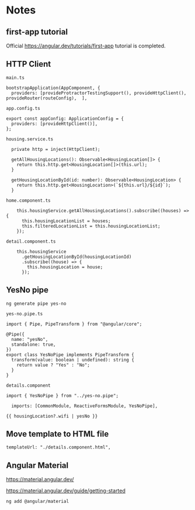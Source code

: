 # Notes

## first-app tutorial

Official https://angular.dev/tutorials/first-app tutorial is completed.

## HTTP Client

`main.ts`

```
bootstrapApplication(AppComponent, {
  providers: [provideProtractorTestingSupport(), provideHttpClient(), provideRouter(routeConfig),  ],
```

`app.config.ts`

```
export const appConfig: ApplicationConfig = {
  providers: [provideHttpClient()],
};
```

`housing.service.ts`

```
  private http = inject(HttpClient);

  getAllHousingLocations(): Observable<HousingLocation[]> {
    return this.http.get<HousingLocation[]>(this.url);
  }

  getHousingLocationById(id: number): Observable<HousingLocation> {
    return this.http.get<HousingLocation>(`${this.url}/${id}`);
  }
```

`home.component.ts`

```
    this.housingService.getAllHousingLocations().subscribe((houses) => {
      this.housingLocationList = houses;
      this.filteredLocationList = this.housingLocationList;
    });
```

`detail.component.ts`

```
    this.housingService
      .getHousingLocationById(housingLocationId)
      .subscribe((house) => {
        this.housingLocation = house;
      });
```

## YesNo pipe

`ng generate pipe yes-no`

`yes-no.pipe.ts`

```
import { Pipe, PipeTransform } from "@angular/core";

@Pipe({
  name: "yesNo",
  standalone: true,
})
export class YesNoPipe implements PipeTransform {
  transform(value: boolean | undefined): string {
    return value ? "Yes" : "No";
  }
}
```

`details.component`
```
import { YesNoPipe } from "../yes-no.pipe";

  imports: [CommonModule, ReactiveFormsModule, YesNoPipe],

{{ housingLocation?.wifi | yesNo }}
```

## Move template to HTML file
```
templateUrl: "./details.component.html",
```

## Angular Material
https://material.angular.dev/

https://material.angular.dev/guide/getting-started

```
ng add @angular/material
```